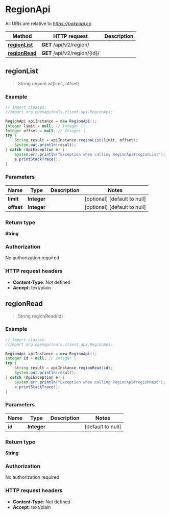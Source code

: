 # RegionApi

All URIs are relative to *https://pokeapi.co*

Method | HTTP request | Description
------------- | ------------- | -------------
[**regionList**](RegionApi.md#regionList) | **GET** /api/v2/region/ | 
[**regionRead**](RegionApi.md#regionRead) | **GET** /api/v2/region/{id}/ | 



## regionList

> String regionList(limit, offset)



### Example

```java
// Import classes:
//import org.openapitools.client.api.RegionApi;

RegionApi apiInstance = new RegionApi();
Integer limit = null; // Integer | 
Integer offset = null; // Integer | 
try {
    String result = apiInstance.regionList(limit, offset);
    System.out.println(result);
} catch (ApiException e) {
    System.err.println("Exception when calling RegionApi#regionList");
    e.printStackTrace();
}
```

### Parameters


Name | Type | Description  | Notes
------------- | ------------- | ------------- | -------------
 **limit** | **Integer**|  | [optional] [default to null]
 **offset** | **Integer**|  | [optional] [default to null]

### Return type

**String**

### Authorization

No authorization required

### HTTP request headers

- **Content-Type**: Not defined
- **Accept**: text/plain


## regionRead

> String regionRead(id)



### Example

```java
// Import classes:
//import org.openapitools.client.api.RegionApi;

RegionApi apiInstance = new RegionApi();
Integer id = null; // Integer | 
try {
    String result = apiInstance.regionRead(id);
    System.out.println(result);
} catch (ApiException e) {
    System.err.println("Exception when calling RegionApi#regionRead");
    e.printStackTrace();
}
```

### Parameters


Name | Type | Description  | Notes
------------- | ------------- | ------------- | -------------
 **id** | **Integer**|  | [default to null]

### Return type

**String**

### Authorization

No authorization required

### HTTP request headers

- **Content-Type**: Not defined
- **Accept**: text/plain

